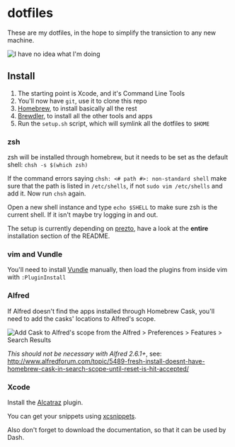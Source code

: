 # dotfiles

These are my dotfiles, in the hope to simplify the transiction to any new machine.

![I have no idea what I'm doing](http://thumbpress.com/wp-content/uploads/2013/05/I-Have-No-Idea-What-Im-Doing-1.jpg)

## Install

1. The starting point is Xcode, and it's Command Line Tools
2. You'll now have `git`, use it to clone this repo
2. [Homebrew](http://brew.sh), to install basically all the rest
3. [Brewdler](https://github.com/Homebrew/homebrew-brewdler), to install all the other tools and apps
4. Run the `setup.sh` script, which will symlink all the dotfiles to `$HOME`

### zsh

zsh will be installed through homebrew, but it needs to be set as the default shell: `chsh -s $(which zsh)`

If the command errors saying `chsh: <# path #>: non-standard shell` make sure that the path is listed in `/etc/shells`, if not `sudo vim /etc/shells` and add it. Now run `chsh` again.

Open a new shell instance and type `echo $SHELL` to make sure zsh is the current shell. If it isn't maybe try logging in and out.

The setup is currently depending on [prezto](https://github.com/sorin-ionescu/prezto), have a look at the **entire** installation section of the README.

### vim and Vundle

You'll need to install [Vundle](https://github.com/gmarik/Vundle.vim) manually, then load the plugins from inside vim with `:PluginInstall`

### Alfred

If Alfred doesn't find the apps installed through Homebrew Cask, you'll need to add the casks' locations to Alfred's scope.

![Add Cask to Alfred's scope from the Alfred > Preferences > Features > Search Results](https://s3.amazonaws.com/gio-stuff/add-cask-scope-to-alfred)

_This should not be necessary with Alfred 2.6.1+_, see: http://www.alfredforum.com/topic/5489-fresh-install-doesnt-have-homebrew-cask-in-search-scope-until-reset-is-hit-accepted/

### Xcode

Install the [Alcatraz](https://github.com/supermarin/alcatraz) plugin.

You can get your snippets using [xcsnippets](https://github.com/mokagio/xcsnippet).

Also don't forget to download the documentation, so that it can be used by Dash.

